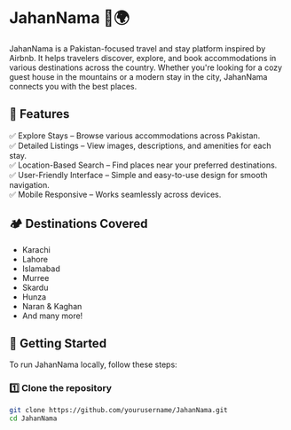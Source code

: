 # JahanNama 🏡🌍

JahanNama is a Pakistan-focused travel and stay platform inspired by Airbnb. It helps travelers discover, explore, and book accommodations in various destinations across the country. Whether you're looking for a cozy guest house in the mountains or a modern stay in the city, JahanNama connects you with the best places.

## 🌟 Features

✅ Explore Stays – Browse various accommodations across Pakistan.  
✅ Detailed Listings – View images, descriptions, and amenities for each stay.  
✅ Location-Based Search – Find places near your preferred destinations.  
✅ User-Friendly Interface – Simple and easy-to-use design for smooth navigation.  
✅ Mobile Responsive – Works seamlessly across devices.

## 🏕️ Destinations Covered

- Karachi
- Lahore
- Islamabad
- Murree
- Skardu
- Hunza
- Naran & Kaghan
- And many more!

## 🚀 Getting Started

To run JahanNama locally, follow these steps:

### 1️⃣ Clone the repository

```bash
git clone https://github.com/yourusername/JahanNama.git
cd JahanNama
```
